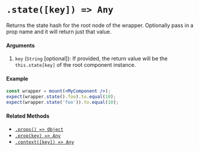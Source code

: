 # `.state([key]) => Any`

Returns the state hash for the root node of the wrapper. Optionally pass in a prop name and it
will return just that value.


#### Arguments

1. `key` (`String` [optional]): If provided, the return value will be the `this.state[key]` of the
root component instance.



#### Example


```jsx
const wrapper = mount(<MyComponent />);
expect(wrapper.state().foo).to.equal(10);
expect(wrapper.state('foo')).to.equal(10);
```


#### Related Methods

- [`.props() => Object`](props.md)
- [`.prop(key) => Any`](prop.md)
- [`.context([key]) => Any`](context.md)
